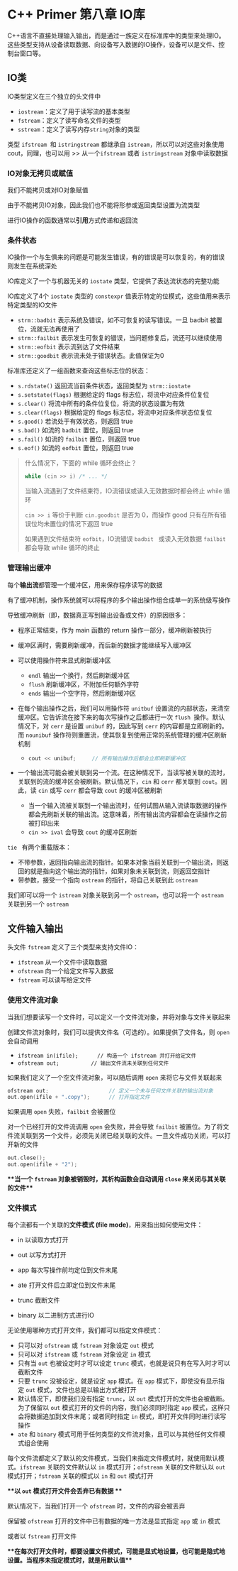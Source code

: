 # C++ Primer 第八章 IO库

C++语言不直接处理输入输出，而是通过一族定义在标准库中的类型来处理IO。这些类型支持从设备读取数据、向设备写入数据的IO操作，设备可以是文件、控制台窗口等。

## IO类

IO类型定义在三个独立的头文件中

+ `iostream`：定义了用于读写流的基本类型
+ `fstream`：定义了读写命名文件的类型
+ `sstream`：定义了读写内存`string`对象的类型



类型 `ifstream `和 `istringstream` 都继承自 `istream`，所以可以对这些对象使用cout，同理，也可以用 >> 从一个`ifstream` 或者 `istringstream` 对象中读取数据



### IO对象无拷贝或赋值

我们不能拷贝或对IO对象赋值

由于不能拷贝IO对象，因此我们也不能将形参或返回类型设置为流类型

进行IO操作的函数通常以**引用**方式传递和返回流



### 条件状态

IO操作一个与生俱来的问题是可能发生错误，有的错误是可以恢复的，有的错误则发生在系统深处

IO库定义了一个与机器无关的 `iostate` 类型，它提供了表达流状态的完整功能

IO库定义了4个 `iostate` 类型的 `constexpr` 值表示特定的位模式，这些值用来表示特定类型的IO文件

+ `strm::badbit` 表示系统及错误，如不可恢复的读写错误。一旦 badbit 被置位，流就无法再使用了
+ `strm::failbit` 表示发生可恢复的错误，当问题修复后，流还可以继续使用
+ `strm::eofbit` 表示流到达了文件结束
+ `strm::goodbit` 表示流未处于错误状态。此值保证为0

标准库还定义了一组函数来查询这些标志位的状态：

+ `s.rdstate()` 返回流当前条件状态，返回类型为 `strm::iostate`
+ `s.setstate(flags)` 根据给定的 flags 标志位，将流中对应条件位复位
+ `s.clear()` 将流中所有的条件位复位，将流的状态设置为有效
+ `s.clear(flags)` 根据给定的 flags 标志位，将流中对应条件状态位复位
+ `s.good()` 若流处于有效状态，则返回 true
+ `s.bad()` 如流的 `badbit` 置位，则返回 true
+ `s.fail()` 如流的 `failbit` 置位，则返回 true
+ `s.eof()` 如流的 `eofbit` 置位，则返回 true



> 什么情况下，下面的 while 循环会终止？
>
> ```C++
> while (cin >> i) /* ... */
> ```
>
> 当输入流遇到了文件结束符，IO流错误或读入无效数据时都会终止 while 循环
>
> `cin >> i` 等价于判断 `cin.goodbit` 是否为 0，而操作 good 只有在所有错误位均未置位的情况下返回 true
>
> 如果遇到文件结束符 `eofbit`，IO流错误 `badbit ` 或读入无效数据 `failbit` 都会导致 while 循环的终止



### 管理输出缓冲

每个**输出流**都管理一个缓冲区，用来保存程序读写的数据

有了缓冲机制，操作系统就可以将程序的多个输出操作组合成单一的系统级写操作

导致缓冲刷新（即，数据真正写到输出设备或文件）的原因很多：

+ 程序正常结束，作为 main 函数的 return 操作一部分，缓冲刷新被执行

+ 缓冲区满时，需要刷新缓冲，而后新的数据才能继续写入缓冲区

+ 可以使用操作符来显式刷新缓冲区

  + `endl` 输出一个换行，然后刷新缓冲区
  + `flush` 刷新缓冲区，不附加任何额外字符
  + `ends` 输出一个空字符，然后刷新缓冲区

+ 在每个输出操作之后，我们可以用操作符 `unitbuf` 设置流的内部状态，来清空缓冲区。它告诉流在接下来的每次写操作之后都进行一次 `flush `操作。默认情况下，对 `cerr` 是设置 `unibuf` 的，因此写到 `cerr` 的内容都是立即刷新的。而 `nounibuf` 操作符则重置流，使其恢复到使用正常的系统管理的缓冲区刷新机制

  + ```C++
    cout << unibuf;		// 所有输出操作后都会立即刷新缓冲区
    ```

+ 一个输出流可能会被关联到另一个流。在这种情况下，当读写被关联的流时，关联到的流的缓冲区会被刷新。默认情况下，`cin` 和 `cerr` 都关联到 `cout`。因此，读 `cin` 或写 `cerr` 都会导致 `cout` 的缓冲区被刷新  

  + 当一个输入流被关联到一个输出流时，任何试图从输入流读取数据的操作都会先刷新关联的输出流。这意味着，所有输出流内容都会在读操作之前被打印出来
  + `cin >> ival` 会导致 `cout` 的缓冲区刷新



`tie ` 有两个重载版本：

+ 不带参数，返回指向输出流的指针。如果本对象当前关联到一个输出流，则返回的就是指向这个输出流的指针，如果对象未关联到流，则返回空指针
+ 带参数，接受一个指向 `ostream` 的指针，将自己关联到此 `ostream`



我们即可以将一个 `istream` 对象关联到另一个 `ostream`，也可以将一个 `ostream` 关联到另一个 `ostream`



## 文件输入输出

头文件 `fstream` 定义了三个类型来支持文件IO：

+ `ifstream` 从一个文件中读取数据
+ `ofstream` 向一个给定文件写入数据
+ `fstream` 可以读写给定文件



### 使用文件流对象

当我们想要读写一个文件时，可以定义一个文件流对象，并将对象与文件关联起来

创建文件流对象时，我们可以提供文件名（可选的）。如果提供了文件名，则 `open` 会自动调用

+ `ifstream in(ifile);	    // 构造一个 ifstream 并打开给定文件`
+ `ofstream out;          // 输出文件流未关联到任何文件`

如果我们定义了一个空文件流对象，可以随后调用 `open` 来将它与文件关联起来

```C++
ofstream out;					// 定义一个未与任何文件关联的输出流对象
out.open(ifile + ".copy");		// 打开指定文件
```

如果调用 `open` 失败，`failbit` 会被置位



对一个已经打开的文件流调用 `open` 会失败，并会导致 `failbit` 被置位。为了将文件流关联到另一个文件，必须先关闭已经关联的文件。一旦文件成功关闭，可以打开新的文件

```C++
out.close();
out.open(ifile + "2");
```



**\*\*当一个 `fstream` 对象被销毁时，其析构函数会自动调用 `close` 来关闭与其关联的文件\*\***



### 文件模式

每个流都有一个关联的**文件模式 (file mode)**，用来指出如何使用文件：

+ in		         以读取方式打开

+ out              以写方式打开

+ app             每次写操作前均定位到文件末尾

+ ate               打开文件后立即定位到文件末尾

+ trunc           截断文件

+ binary         以二进制方式进行IO



无论使用哪种方式打开文件，我们都可以指定文件模式：

+ 只可以对 `ofstream` 或 `fstream` 对象设定 `out` 模式
+ 只可以对 `ifstream` 或 `fstream` 对象设定 `in` 模式
+ 只有当 `out` 也被设定时才可以设定 `trunc` 模式，也就是说只有在写入时才可以截断文件
+ 只要 `trunc` 没被设定，就是设定 `app` 模式。在 `app` 模式下，即使没有显示指定 `out` 模式，文件也总是以输出方式被打开
+ 默认情况下，即使我们没有指定 `trunc`，以 `out` 模式打开的文件也会被截断。为了保留以 `out` 模式打开的文件的内容，我们必须同时指定 `app` 模式，这样只会将数据追加到文件末尾；或者同时指定 `in` 模式，即打开文件同时进行读写操作
+ `ate` 和 `binary` 模式可用于任何类型的文件流对象，且可以与其他任何文件模式组合使用



每个文件流都定义了默认的文件模式，当我们未指定文件模式时，就使用默认模式。`ifstream` 关联的文件默认以 `in` 模式打开；`ofstream` 关联的文件默认以 `out` 模式打开；`fstream` 关联的模式以 `in` 和 `out` 模式打开



**\*\*以 `out` 模式打开文件会丢弃已有数据 \*\***

默认情况下，当我们打开一个 `ofstream` 时，文件的内容会被丢弃

保留被 `ofstream` 打开的文件中已有数据的唯一方法是显式指定 `app` 或 `in` 模式

或者以 `fstream` 打开文件



**\*\*在每次打开文件时，都要设置文件模式，可能是显式地设置，也可能是隐式地设置。当程序未指定模式时，就是用默认值\*\***



